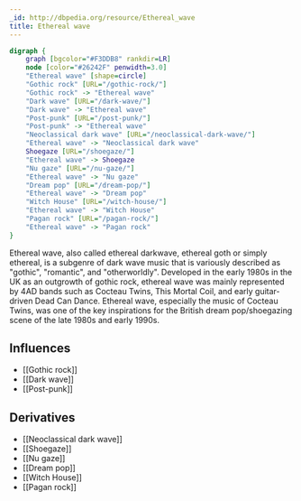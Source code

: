 ```yaml
---
_id: http://dbpedia.org/resource/Ethereal_wave
title: Ethereal wave
---
```


```dot
digraph {
	graph [bgcolor="#F3DDB8" rankdir=LR]
	node [color="#26242F" penwidth=3.0]
	"Ethereal wave" [shape=circle]
	"Gothic rock" [URL="/gothic-rock/"]
	"Gothic rock" -> "Ethereal wave"
	"Dark wave" [URL="/dark-wave/"]
	"Dark wave" -> "Ethereal wave"
	"Post-punk" [URL="/post-punk/"]
	"Post-punk" -> "Ethereal wave"
	"Neoclassical dark wave" [URL="/neoclassical-dark-wave/"]
	"Ethereal wave" -> "Neoclassical dark wave"
	Shoegaze [URL="/shoegaze/"]
	"Ethereal wave" -> Shoegaze
	"Nu gaze" [URL="/nu-gaze/"]
	"Ethereal wave" -> "Nu gaze"
	"Dream pop" [URL="/dream-pop/"]
	"Ethereal wave" -> "Dream pop"
	"Witch House" [URL="/witch-house/"]
	"Ethereal wave" -> "Witch House"
	"Pagan rock" [URL="/pagan-rock/"]
	"Ethereal wave" -> "Pagan rock"
}
```

Ethereal wave, also called ethereal darkwave, ethereal goth or simply ethereal, is a subgenre of dark wave music that is variously described as "gothic", "romantic", and "otherworldly". Developed in the early 1980s in the UK as an outgrowth of gothic rock, ethereal wave was mainly represented by 4AD bands such as Cocteau Twins, This Mortal Coil, and early guitar-driven Dead Can Dance. Ethereal wave, especially the music of Cocteau Twins, was one of the key inspirations for the British dream pop/shoegazing scene of the late 1980s and early 1990s.

## Influences
- [[Gothic rock]]
- [[Dark wave]]
- [[Post-punk]]

## Derivatives
- [[Neoclassical dark wave]]
- [[Shoegaze]]
- [[Nu gaze]]
- [[Dream pop]]
- [[Witch House]]
- [[Pagan rock]]
